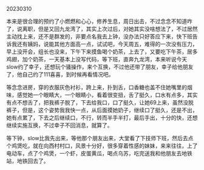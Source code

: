 20230310

本来是很合理的预约了小燃燃和心心，修养生息，周日出击，不过念念不知道咋了，说离职，但是又回九龙湾了，其实上次过后，对她其实没啥想法了，不过居然主动找上来，还不是群发的，非要点名我去上钟，没办法只好答应下来，快下班告诉我还有姨妈，说能其他方面高一点，试试吧，今天周五，难得的一次没有压力，早上没开会，组长也没来，下午下来摸鱼喝个奶茶，上去了，又要吃下午茶，居多鸡翅，加个奶茶，一天基本上没写代码，等下班，直奔九龙湾，本来听说今天slow约了幸子，还想玩个骚操作，来个互换，不过他还带了朋友，幸子给他朋友了，他自己约了111喜喜，到时候再看情况吧。

等念念进房，穿的衣服灰色衬衫，跨上来，扑到舌，口香糖也盖不住她嘴里的烟味，感觉她一个眼睛大，一个眼睛小，看着很变扭，舌了挺久，口水有点多，其实有点不想舌了，把我裤子脱了，下去给我口，口了挺久，让她69上来，虽然没脱裤子，但是，这个姿势我我快一点，从后面摸她奶子，继续口了挺久，还是不出，她有点累了，下去之后继续口，不行，转而半手半打，最后手出，十分的快，还想继续实施互换，不过幸子不回消息，就算了。

等下钟，slow比我先出来，等他那个朋友出来，大堂看了下技师下班，然后去点个鸡煲吃，就在向西村村口，风景十分好，很多穿着性感的妹妹，来来往往，上了电动车，点了个鸡煲，一个虾，皮蛋黄瓜，喝点乌苏，吃完送我和他朋友去地铁站，地铁回去了。

